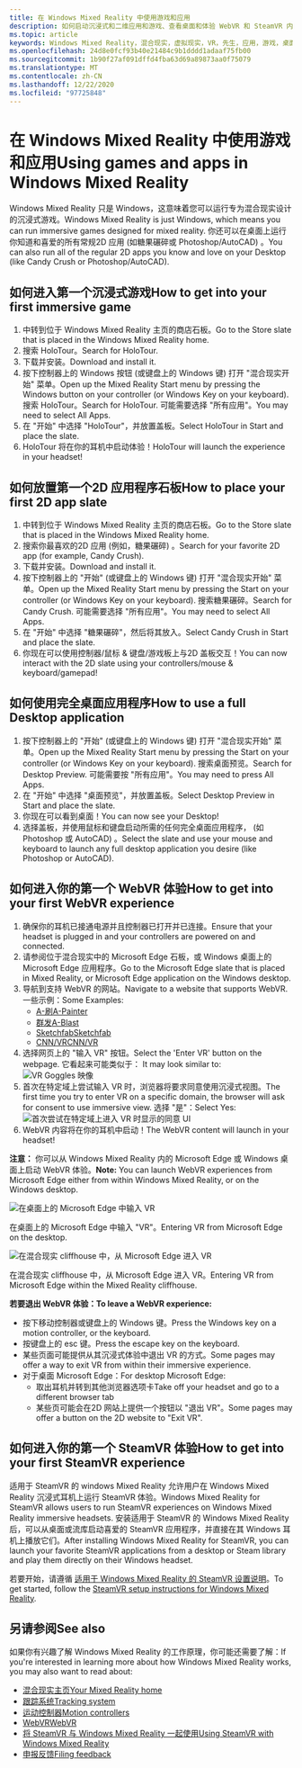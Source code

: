 ```yaml
---
title: 在 Windows Mixed Reality 中使用游戏和应用
description: 如何启动沉浸式和二维应用和游戏、查看桌面和体验 WebVR 和 SteamVR 内容。
ms.topic: article
keywords: Windows Mixed Reality，混合现实，虚拟现实，VR，先生，应用，游戏，桌面，SteamVR，WebVR，流
ms.openlocfilehash: 24d8e0fcf93b40e21484c9b1dddd1adaaf75fb00
ms.sourcegitcommit: 1b90f27af091dffd4fba63d69a89873aa0f75079
ms.translationtype: MT
ms.contentlocale: zh-CN
ms.lasthandoff: 12/22/2020
ms.locfileid: "97725848"
---
```

# <a name="using-games-and-apps-in-windows-mixed-reality"></a><span data-ttu-id="7508a-104">在 Windows Mixed Reality 中使用游戏和应用</span><span class="sxs-lookup"><span data-stu-id="7508a-104">Using games and apps in Windows Mixed Reality</span></span>

<span data-ttu-id="7508a-105">Windows Mixed Reality 只是 Windows，这意味着您可以运行专为混合现实设计的沉浸式游戏。</span><span class="sxs-lookup"><span data-stu-id="7508a-105">Windows Mixed Reality is just Windows, which means you can run immersive games designed for mixed reality.</span></span> <span data-ttu-id="7508a-106">你还可以在桌面上运行你知道和喜爱的所有常规2D 应用 (如糖果碾碎或 Photoshop/AutoCAD) 。</span><span class="sxs-lookup"><span data-stu-id="7508a-106">You can also run all of the regular 2D apps you know and love on your Desktop (like Candy Crush or Photoshop/AutoCAD).</span></span>

## <a name="how-to-get-into-your-first-immersive-game"></a><span data-ttu-id="7508a-107">如何进入第一个沉浸式游戏</span><span class="sxs-lookup"><span data-stu-id="7508a-107">How to get into your first immersive game</span></span>

1. <span data-ttu-id="7508a-108">中转到位于 Windows Mixed Reality 主页的商店石板。</span><span class="sxs-lookup"><span data-stu-id="7508a-108">Go to the Store slate that is placed in the Windows Mixed Reality home.</span></span>
2. <span data-ttu-id="7508a-109">搜索 HoloTour。</span><span class="sxs-lookup"><span data-stu-id="7508a-109">Search for HoloTour.</span></span>
3. <span data-ttu-id="7508a-110">下载并安装。</span><span class="sxs-lookup"><span data-stu-id="7508a-110">Download and install it.</span></span>
4. <span data-ttu-id="7508a-111">按下控制器上的 Windows 按钮 (或键盘上的 Windows 键) 打开 "混合现实开始" 菜单。</span><span class="sxs-lookup"><span data-stu-id="7508a-111">Open up the Mixed Reality Start menu by pressing the Windows button on your controller (or Windows Key on your keyboard).</span></span> <span data-ttu-id="7508a-112">搜索 HoloTour。</span><span class="sxs-lookup"><span data-stu-id="7508a-112">Search for HoloTour.</span></span> <span data-ttu-id="7508a-113">可能需要选择 "所有应用"。</span><span class="sxs-lookup"><span data-stu-id="7508a-113">You may need to select All Apps.</span></span>
5. <span data-ttu-id="7508a-114">在 "开始" 中选择 "HoloTour"，并放置盖板。</span><span class="sxs-lookup"><span data-stu-id="7508a-114">Select HoloTour in Start and place the slate.</span></span>
6. <span data-ttu-id="7508a-115">HoloTour 将在你的耳机中启动体验！</span><span class="sxs-lookup"><span data-stu-id="7508a-115">HoloTour will launch the experience in your headset!</span></span>

## <a name="how-to-place-your-first-2d-app-slate"></a><span data-ttu-id="7508a-116">如何放置第一个2D 应用程序石板</span><span class="sxs-lookup"><span data-stu-id="7508a-116">How to place your first 2D app slate</span></span>

1. <span data-ttu-id="7508a-117">中转到位于 Windows Mixed Reality 主页的商店石板。</span><span class="sxs-lookup"><span data-stu-id="7508a-117">Go to the Store slate that is placed in the Windows Mixed Reality home.</span></span>
2. <span data-ttu-id="7508a-118">搜索你最喜欢的2D 应用 (例如，糖果碾碎) 。</span><span class="sxs-lookup"><span data-stu-id="7508a-118">Search for your favorite 2D app (for example, Candy Crush).</span></span>
3. <span data-ttu-id="7508a-119">下载并安装。</span><span class="sxs-lookup"><span data-stu-id="7508a-119">Download and install it.</span></span>
4. <span data-ttu-id="7508a-120">按下控制器上的 "开始" (或键盘上的 Windows 键) 打开 "混合现实开始" 菜单。</span><span class="sxs-lookup"><span data-stu-id="7508a-120">Open up the Mixed Reality Start menu by pressing the Start on your controller (or Windows Key on your keyboard).</span></span> <span data-ttu-id="7508a-121">搜索糖果碾碎。</span><span class="sxs-lookup"><span data-stu-id="7508a-121">Search for Candy Crush.</span></span> <span data-ttu-id="7508a-122">可能需要选择 "所有应用"。</span><span class="sxs-lookup"><span data-stu-id="7508a-122">You may need to select All Apps.</span></span>
5. <span data-ttu-id="7508a-123">在 "开始" 中选择 "糖果碾碎"，然后将其放入。</span><span class="sxs-lookup"><span data-stu-id="7508a-123">Select Candy Crush in Start and place the slate.</span></span>
6. <span data-ttu-id="7508a-124">你现在可以使用控制器/鼠标 & 键盘/游戏板上与2D 盖板交互！</span><span class="sxs-lookup"><span data-stu-id="7508a-124">You can now interact with the 2D slate using your controllers/mouse & keyboard/gamepad!</span></span>

## <a name="how-to-use-a-full-desktop-application"></a><span data-ttu-id="7508a-125">如何使用完全桌面应用程序</span><span class="sxs-lookup"><span data-stu-id="7508a-125">How to use a full Desktop application</span></span>

1. <span data-ttu-id="7508a-126">按下控制器上的 "开始" (或键盘上的 Windows 键) 打开 "混合现实开始" 菜单。</span><span class="sxs-lookup"><span data-stu-id="7508a-126">Open up the Mixed Reality Start menu by pressing the Start on your controller (or Windows Key on your keyboard).</span></span> <span data-ttu-id="7508a-127">搜索桌面预览。</span><span class="sxs-lookup"><span data-stu-id="7508a-127">Search for Desktop Preview.</span></span> <span data-ttu-id="7508a-128">可能需要按 "所有应用"。</span><span class="sxs-lookup"><span data-stu-id="7508a-128">You may need to press All Apps.</span></span>
2. <span data-ttu-id="7508a-129">在 "开始" 中选择 "桌面预览"，并放置盖板。</span><span class="sxs-lookup"><span data-stu-id="7508a-129">Select Desktop Preview in Start and place the slate.</span></span>
3. <span data-ttu-id="7508a-130">你现在可以看到桌面！</span><span class="sxs-lookup"><span data-stu-id="7508a-130">You can now see your Desktop!</span></span>
4. <span data-ttu-id="7508a-131">选择盖板，并使用鼠标和键盘启动所需的任何完全桌面应用程序， (如 Photoshop 或 AutoCAD) 。</span><span class="sxs-lookup"><span data-stu-id="7508a-131">Select the slate and use your mouse and keyboard to launch any full desktop application you desire (like Photoshop or AutoCAD).</span></span>

## <a name="how-to-get-into-your-first-webvr-experience"></a><span data-ttu-id="7508a-132">如何进入你的第一个 WebVR 体验</span><span class="sxs-lookup"><span data-stu-id="7508a-132">How to get into your first WebVR experience</span></span>

1. <span data-ttu-id="7508a-133">确保你的耳机已接通电源并且控制器已打开并已连接。</span><span class="sxs-lookup"><span data-stu-id="7508a-133">Ensure that your headset is plugged in and your controllers are powered on and connected.</span></span>
2. <span data-ttu-id="7508a-134">请参阅位于混合现实中的 Microsoft Edge 石板，或 Windows 桌面上的 Microsoft Edge 应用程序。</span><span class="sxs-lookup"><span data-stu-id="7508a-134">Go to the Microsoft Edge slate that is placed in Mixed Reality, or Microsoft Edge application on the Windows desktop.</span></span>
3. <span data-ttu-id="7508a-135">导航到支持 WebVR 的网站。</span><span class="sxs-lookup"><span data-stu-id="7508a-135">Navigate to a website that supports WebVR.</span></span> <span data-ttu-id="7508a-136">一些示例：</span><span class="sxs-lookup"><span data-stu-id="7508a-136">Some Examples:</span></span>
   * [<span data-ttu-id="7508a-137">A-刷</span><span class="sxs-lookup"><span data-stu-id="7508a-137">A-Painter</span></span>](https://aframe.io/a-painter/)
   * [<span data-ttu-id="7508a-138">群发</span><span class="sxs-lookup"><span data-stu-id="7508a-138">A-Blast</span></span>](https://aframe.io/a-blast/)
   * [<span data-ttu-id="7508a-139">Sketchfab</span><span class="sxs-lookup"><span data-stu-id="7508a-139">Sketchfab</span></span>](https://sketchfab.com/)
   * [<span data-ttu-id="7508a-140">CNN/VR</span><span class="sxs-lookup"><span data-stu-id="7508a-140">CNN/VR</span></span>](https://cnn.com/vr)
4. <span data-ttu-id="7508a-141">选择网页上的 "输入 VR" 按钮。</span><span class="sxs-lookup"><span data-stu-id="7508a-141">Select the 'Enter VR' button on the webpage.</span></span> <span data-ttu-id="7508a-142">它看起来可能类似于： </span><span class="sxs-lookup"><span data-stu-id="7508a-142">It may look similar to:</span></span>\
   ![VR Goggles 映像](images/75px-enter-vr.png)
5. <span data-ttu-id="7508a-144">首次在特定域上尝试输入 VR 时，浏览器将要求同意使用沉浸式视图。</span><span class="sxs-lookup"><span data-stu-id="7508a-144">The first time you try to enter VR on a specific domain, the browser will ask for consent to use immersive view.</span></span> <span data-ttu-id="7508a-145">选择 "是"：</span><span class="sxs-lookup"><span data-stu-id="7508a-145">Select Yes:</span></span> ![首次尝试在特定域上进入 VR 时显示的同意 UI](images/1053px-Webvr-consent-ui.png)
6. <span data-ttu-id="7508a-147">WebVR 内容将在你的耳机中启动！</span><span class="sxs-lookup"><span data-stu-id="7508a-147">The WebVR content will launch in your headset!</span></span>

<span data-ttu-id="7508a-148">**注意：** 你可以从 Windows Mixed Reality 内的 Microsoft Edge 或 Windows 桌面上启动 WebVR 体验。</span><span class="sxs-lookup"><span data-stu-id="7508a-148">**Note:** You can launch WebVR experiences from Microsoft Edge either from within Windows Mixed Reality, or on the Windows desktop.</span></span>

![在桌面上的 Microsoft Edge 中输入 VR](images/450px-webvr-desktop.png)

<span data-ttu-id="7508a-150">在桌面上的 Microsoft Edge 中输入 "VR"。</span><span class="sxs-lookup"><span data-stu-id="7508a-150">Entering VR from Microsoft Edge on the desktop.</span></span>

![在混合现实 cliffhouse 中，从 Microsoft Edge 进入 VR](images/450px-enter-vr-cliffhouse.jpg)

<span data-ttu-id="7508a-152">在混合现实 cliffhouse 中，从 Microsoft Edge 进入 VR。</span><span class="sxs-lookup"><span data-stu-id="7508a-152">Entering VR from Microsoft Edge within the Mixed Reality cliffhouse.</span></span>

<span data-ttu-id="7508a-153">**若要退出 WebVR 体验：**</span><span class="sxs-lookup"><span data-stu-id="7508a-153">**To leave a WebVR experience:**</span></span>
* <span data-ttu-id="7508a-154">按下移动控制器或键盘上的 Windows 键。</span><span class="sxs-lookup"><span data-stu-id="7508a-154">Press the Windows key on a motion controller, or the keyboard.</span></span>
* <span data-ttu-id="7508a-155">按键盘上的 esc 键。</span><span class="sxs-lookup"><span data-stu-id="7508a-155">Press the escape key on the keyboard.</span></span>
* <span data-ttu-id="7508a-156">某些页面可能提供从其沉浸式体验中退出 VR 的方式。</span><span class="sxs-lookup"><span data-stu-id="7508a-156">Some pages may offer a way to exit VR from within their immersive experience.</span></span>
* <span data-ttu-id="7508a-157">对于桌面 Microsoft Edge：</span><span class="sxs-lookup"><span data-stu-id="7508a-157">For desktop Microsoft Edge:</span></span>
  * <span data-ttu-id="7508a-158">取出耳机并转到其他浏览器选项卡</span><span class="sxs-lookup"><span data-stu-id="7508a-158">Take off your headset and go to a different browser tab</span></span>
  * <span data-ttu-id="7508a-159">某些页可能会在2D 网站上提供一个按钮以 "退出 VR"。</span><span class="sxs-lookup"><span data-stu-id="7508a-159">Some pages may offer a button on the 2D website to "Exit VR".</span></span>

## <a name="how-to-get-into-your-first-steamvr-experience"></a><span data-ttu-id="7508a-160">如何进入你的第一个 SteamVR 体验</span><span class="sxs-lookup"><span data-stu-id="7508a-160">How to get into your first SteamVR experience</span></span>

<span data-ttu-id="7508a-161">适用于 SteamVR 的 windows Mixed Reality 允许用户在 Windows Mixed Reality 沉浸式耳机上运行 SteamVR 体验。</span><span class="sxs-lookup"><span data-stu-id="7508a-161">Windows Mixed Reality for SteamVR allows users to run SteamVR experiences on Windows Mixed Reality immersive headsets.</span></span> <span data-ttu-id="7508a-162">安装适用于 SteamVR 的 Windows Mixed Reality 后，可以从桌面或流库启动喜爱的 SteamVR 应用程序，并直接在其 Windows 耳机上播放它们。</span><span class="sxs-lookup"><span data-stu-id="7508a-162">After installing  Windows Mixed Reality for SteamVR, you can launch your favorite SteamVR applications from a desktop or Steam library and play them directly on their Windows headset.</span></span>

<span data-ttu-id="7508a-163">若要开始，请遵循 [适用于 Windows Mixed Reality 的 SteamVR 设置说明](https://docs.microsoft.com/windows/mixed-reality/enthusiast-guide/using-steamvr-with-windows-mixed-reality)。</span><span class="sxs-lookup"><span data-stu-id="7508a-163">To get started, follow the [SteamVR setup instructions for Windows Mixed Reality](https://docs.microsoft.com/windows/mixed-reality/enthusiast-guide/using-steamvr-with-windows-mixed-reality).</span></span>

## <a name="see-also"></a><span data-ttu-id="7508a-164">另请参阅</span><span class="sxs-lookup"><span data-stu-id="7508a-164">See also</span></span>

<span data-ttu-id="7508a-165">如果你有兴趣了解 Windows Mixed Reality 的工作原理，你可能还需要了解：</span><span class="sxs-lookup"><span data-stu-id="7508a-165">If you're interested in learning more about how Windows Mixed Reality works, you may also want to read about:</span></span>
* [<span data-ttu-id="7508a-166">混合现实主页</span><span class="sxs-lookup"><span data-stu-id="7508a-166">Your Mixed Reality home</span></span>](your-mixed-reality-home.md)
* [<span data-ttu-id="7508a-167">跟踪系统</span><span class="sxs-lookup"><span data-stu-id="7508a-167">Tracking system</span></span>](tracking-system.md)
* [<span data-ttu-id="7508a-168">运动控制器</span><span class="sxs-lookup"><span data-stu-id="7508a-168">Motion controllers</span></span>](controllers-in-wmr.md)
* [<span data-ttu-id="7508a-169">WebVR</span><span class="sxs-lookup"><span data-stu-id="7508a-169">WebVR</span></span>](webvr.md)
* [<span data-ttu-id="7508a-170">将 SteamVR 与 Windows Mixed Reality 一起使用</span><span class="sxs-lookup"><span data-stu-id="7508a-170">Using SteamVR with Windows Mixed Reality</span></span>](using-steamvr-with-windows-mixed-reality.md)
* [<span data-ttu-id="7508a-171">申报反馈</span><span class="sxs-lookup"><span data-stu-id="7508a-171">Filing feedback</span></span>](filing-feedback.md)
